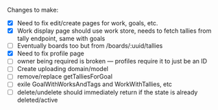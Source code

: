 Changes to make:
- [x] Need to fix edit/create pages for work, goals, etc.
- [x] Work display page should use work store, needs to fetch tallies from tally endpoint, same with goals
- [ ] Eventually boards too but from /boards/:uuid/tallies
- [x] Need to fix profile page
- [ ] owner being required is broken — profiles require it to just be an ID
- [ ] Create uploading domain/model
- [ ] remove/replace getTalliesForGoal
- [ ] exile GoalWithWorksAndTags and WorkWithTallies, etc
- [ ] delete/undelete should immediately return if the state is already deleted/active